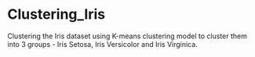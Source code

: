 # Clustering_Iris

Clustering the Iris dataset using K-means clustering model to cluster them into 3 groups - Iris Setosa, Iris Versicolor and Iris Virginica.

